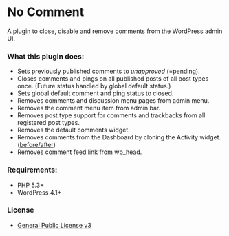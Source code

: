 # No Comment

A plugin to close, disable and remove comments from the WordPress admin UI.

### What this plugin does:
- Sets previously published comments to _unapproved_ (=pending).
- Closes comments and pings on all published posts of all post types once. (Future status handled by global default status.)
- Sets global default comment and ping status to closed.
- Removes comments and discussion menu pages from admin menu.
- Removes the comment menu item from admin bar.
- Removes post type support for comments and trackbacks from all registered post types.
- Removes the default comments widget.
- Removes comments from the Dashboard by cloning the Activity widget. ([before/after](https://github.com/glueckpress/no-comment/blob/master/assets/img/screenshot-5.jpg))
- Removes comment feed link from wp_head.

### Requirements:
- PHP 5.3+
- WordPress 4.1+

### License
- [General Public License v3](http://www.gnu.org/licenses/gpl-3.0.html)
